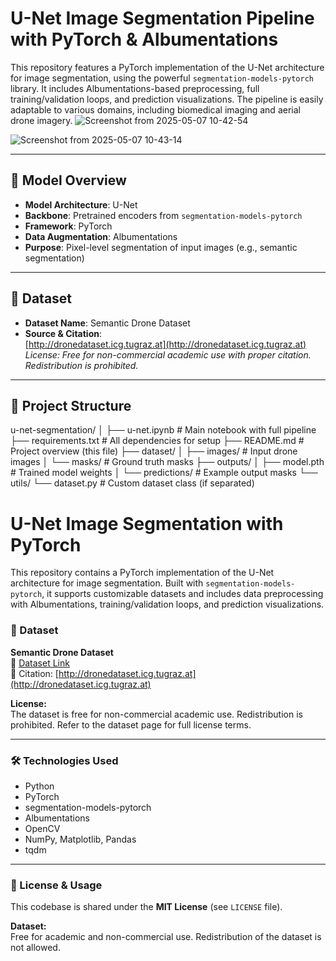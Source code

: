 # U-Net Image Segmentation Pipeline with PyTorch & Albumentations

This repository features a PyTorch implementation of the U-Net architecture for image segmentation, using the powerful `segmentation-models-pytorch` library. It includes Albumentations-based preprocessing, full training/validation loops, and prediction visualizations. The pipeline is easily adaptable to various domains, including biomedical imaging and aerial drone imagery.
![Screenshot from 2025-05-07 10-42-54](https://github.com/user-attachments/assets/ad8d4dc0-9539-49eb-8322-2ba5070ec24a)

![Screenshot from 2025-05-07 10-43-14](https://github.com/user-attachments/assets/d63ad9a5-9dff-4823-84e0-af23f4ab6b40)

---

## 🧠 Model Overview

- **Model Architecture**: U-Net
- **Backbone**: Pretrained encoders from `segmentation-models-pytorch`
- **Framework**: PyTorch
- **Data Augmentation**: Albumentations
- **Purpose**: Pixel-level segmentation of input images (e.g., semantic segmentation)

---

## 📂 Dataset

- **Dataset Name**: Semantic Drone Dataset  
- **Source & Citation**:  
  [http://dronedataset.icg.tugraz.at](http://dronedataset.icg.tugraz.at)  
  *License: Free for non-commercial academic use with proper citation. Redistribution is prohibited.*

---

## 📁 Project Structure

u-net-segmentation/
│
├── u-net.ipynb # Main notebook with full pipeline
├── requirements.txt # All dependencies for setup
├── README.md # Project overview (this file)
├── dataset/
│ ├── images/ # Input drone images
│ └── masks/ # Ground truth masks
├── outputs/
│ ├── model.pth # Trained model weights
│ └── predictions/ # Example output masks
└── utils/
└── dataset.py # Custom dataset class (if separated)

# U-Net Image Segmentation with PyTorch

This repository contains a PyTorch implementation of the U-Net architecture for image segmentation. Built with `segmentation-models-pytorch`, it supports customizable datasets and includes data preprocessing with Albumentations, training/validation loops, and prediction visualizations.

### 📂 Dataset
**Semantic Drone Dataset**  
🔗 [Dataset Link](https://www.tugraz.at/index.php?id=22387)  
📌 Citation: [http://dronedataset.icg.tugraz.at](http://dronedataset.icg.tugraz.at)

**License:**  
The dataset is free for non-commercial academic use. Redistribution is prohibited. Refer to the dataset page for full license terms.

---

### 🛠️ Technologies Used
- Python  
- PyTorch  
- segmentation-models-pytorch  
- Albumentations  
- OpenCV  
- NumPy, Matplotlib, Pandas  
- tqdm  

---


### 📃 License & Usage
This codebase is shared under the **MIT License** (see `LICENSE` file).

**Dataset:**  
Free for academic and non-commercial use. Redistribution of the dataset is not allowed.
